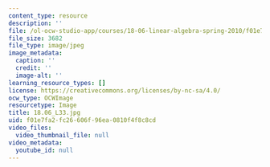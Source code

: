 ```yaml
---
content_type: resource
description: ''
file: /ol-ocw-studio-app/courses/18-06-linear-algebra-spring-2010/f01e7fa2fc26606f96ea0810f4f8c8cd_18.06_L33.jpg
file_size: 3682
file_type: image/jpeg
image_metadata:
  caption: ''
  credit: ''
  image-alt: ''
learning_resource_types: []
license: https://creativecommons.org/licenses/by-nc-sa/4.0/
ocw_type: OCWImage
resourcetype: Image
title: 18.06_L33.jpg
uid: f01e7fa2-fc26-606f-96ea-0810f4f8c8cd
video_files:
  video_thumbnail_file: null
video_metadata:
  youtube_id: null
---
```

